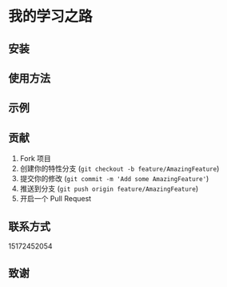 # 我的学习之路

## 安装

## 使用方法


## 示例

## 贡献


1. Fork 项目
2. 创建你的特性分支 (`git checkout -b feature/AmazingFeature`)
3. 提交你的修改 (`git commit -m 'Add some AmazingFeature'`)
4. 推送到分支 (`git push origin feature/AmazingFeature`)
5. 开启一个 Pull Request


## 联系方式

15172452054

## 致谢


